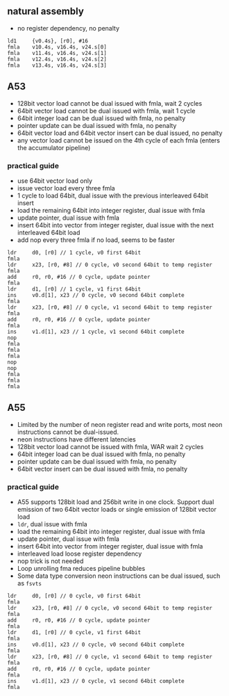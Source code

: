 ## natural assembly
* no register dependency, no penalty
```
ld1     {v0.4s}, [r0], #16
fmla    v10.4s, v16.4s, v24.s[0]
fmla    v11.4s, v16.4s, v24.s[1]
fmla    v12.4s, v16.4s, v24.s[2]
fmla    v13.4s, v16.4s, v24.s[3]
```

## A53
* 128bit vector load cannot be dual issued with fmla, wait 2 cycles
* 64bit vector load cannot be dual issued with fmla, wait 1 cycle
* 64bit integer load can be dual issued with fmla, no penalty
* pointer update can be dual issued with fmla, no penalty
* 64bit vector load and 64bit vector insert can be dual issued, no penalty
* any vector load cannot be issued on the 4th cycle of each fmla (enters the accumulator pipeline)

### practical guide
* use 64bit vector load only
* issue vector load every three fmla
* 1 cycle to load 64bit, dual issue with the previous interleaved 64bit insert
* load the remaining 64bit into integer register, dual issue with fmla
* update pointer, dual issue with fmla
* insert 64bit into vector from integer register, dual issue with the next interleaved 64bit load
* add nop every three fmla if no load, seems to be faster
```
ldr     d0, [r0] // 1 cycle, v0 first 64bit
fmla
ldr     x23, [r0, #8] // 0 cycle, v0 second 64bit to temp register
fmla
add     r0, r0, #16 // 0 cycle, update pointer
fmla
ldr     d1, [r0] // 1 cycle, v1 first 64bit
ins     v0.d[1], x23 // 0 cycle, v0 second 64bit complete
fmla
ldr     x23, [r0, #8] // 0 cycle, v1 second 64bit to temp register
fmla
add     r0, r0, #16 // 0 cycle, update pointer
fmla
ins     v1.d[1], x23 // 1 cycle, v1 second 64bit complete
nop
fmla
fmla
fmla
nop
nop
fmla
fmla
fmla
```

## A55
* Limited by the number of neon register read and write ports, most neon instructions cannot be dual-issued.
* neon instructions have different latencies
* 128bit vector load cannot be issued with fmla, WAR wait 2 cycles
* 64bit integer load can be dual issued with fmla, no penalty
* pointer update can be dual issued with fmla, no penalty
* 64bit vector insert can be dual issued with fmla, no penalty

### practical guide
* A55 supports 128bit load and 256bit write in one clock. Support dual emission of two 64bit vector loads or single emission of 128bit vector load
* `ldr`, dual issue with fmla
* load the remaining 64bit into integer register, dual issue with fmla
* update pointer, dual issue with fmla
* insert 64bit into vector from integer register, dual issue with fmla
* interleaved load loose register dependency
* nop trick is not needed
* Loop unrolling fma reduces pipeline bubbles
* Some data type conversion neon instructions can be dual issued, such as `fsvts`
```
ldr     d0, [r0] // 0 cycle, v0 first 64bit
fmla
ldr     x23, [r0, #8] // 0 cycle, v0 second 64bit to temp register
fmla
add     r0, r0, #16 // 0 cycle, update pointer
fmla
ldr     d1, [r0] // 0 cycle, v1 first 64bit
fmla
ins     v0.d[1], x23 // 0 cycle, v0 second 64bit complete
fmla
ldr     x23, [r0, #8] // 0 cycle, v1 second 64bit to temp register
fmla
add     r0, r0, #16 // 0 cycle, update pointer
fmla
ins     v1.d[1], x23 // 0 cycle, v1 second 64bit complete
fmla
```
